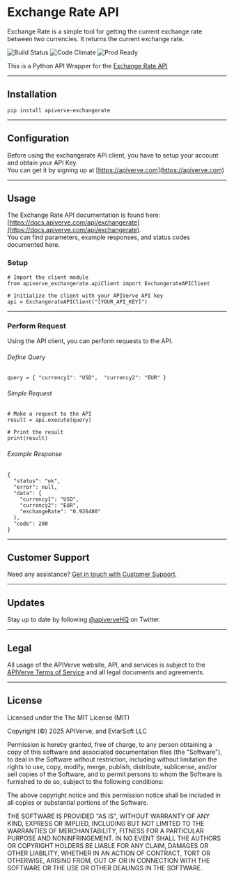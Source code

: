 Exchange Rate API
============

Exchange Rate is a simple tool for getting the current exchange rate between two currencies. It returns the current exchange rate.

![Build Status](https://img.shields.io/badge/build-passing-green)
![Code Climate](https://img.shields.io/badge/maintainability-B-purple)
![Prod Ready](https://img.shields.io/badge/production-ready-blue)

This is a Python API Wrapper for the [Exchange Rate API](https://apiverve.com/marketplace/api/exchangerate)

---

## Installation
	pip install apiverve-exchangerate

---

## Configuration

Before using the exchangerate API client, you have to setup your account and obtain your API Key.  
You can get it by signing up at [https://apiverve.com](https://apiverve.com)

---

## Usage

The Exchange Rate API documentation is found here: [https://docs.apiverve.com/api/exchangerate](https://docs.apiverve.com/api/exchangerate).  
You can find parameters, example responses, and status codes documented here.

### Setup

```
# Import the client module
from apiverve_exchangerate.apiClient import ExchangerateAPIClient

# Initialize the client with your APIVerve API key
api = ExchangerateAPIClient("[YOUR_API_KEY]")
```

---


### Perform Request
Using the API client, you can perform requests to the API.

###### Define Query

```
query = { "currency1": "USD",  "currency2": "EUR" }
```

###### Simple Request

```
# Make a request to the API
result = api.execute(query)

# Print the result
print(result)
```

###### Example Response

```
{
  "status": "ok",
  "error": null,
  "data": {
    "currency1": "USD",
    "currency2": "EUR",
    "exchangeRate": "0.926480"
  },
  "code": 200
}
```

---

## Customer Support

Need any assistance? [Get in touch with Customer Support](https://apiverve.com/contact).

---

## Updates
Stay up to date by following [@apiverveHQ](https://twitter.com/apiverveHQ) on Twitter.

---

## Legal

All usage of the APIVerve website, API, and services is subject to the [APIVerve Terms of Service](https://apiverve.com/terms) and all legal documents and agreements.

---

## License
Licensed under the The MIT License (MIT)

Copyright (&copy;) 2025 APIVerve, and EvlarSoft LLC

Permission is hereby granted, free of charge, to any person obtaining a copy of this software and associated documentation files (the "Software"), to deal in the Software without restriction, including without limitation the rights to use, copy, modify, merge, publish, distribute, sublicense, and/or sell copies of the Software, and to permit persons to whom the Software is furnished to do so, subject to the following conditions:

The above copyright notice and this permission notice shall be included in all copies or substantial portions of the Software.

THE SOFTWARE IS PROVIDED "AS IS", WITHOUT WARRANTY OF ANY KIND, EXPRESS OR IMPLIED, INCLUDING BUT NOT LIMITED TO THE WARRANTIES OF MERCHANTABILITY, FITNESS FOR A PARTICULAR PURPOSE AND NONINFRINGEMENT. IN NO EVENT SHALL THE AUTHORS OR COPYRIGHT HOLDERS BE LIABLE FOR ANY CLAIM, DAMAGES OR OTHER LIABILITY, WHETHER IN AN ACTION OF CONTRACT, TORT OR OTHERWISE, ARISING FROM, OUT OF OR IN CONNECTION WITH THE SOFTWARE OR THE USE OR OTHER DEALINGS IN THE SOFTWARE.